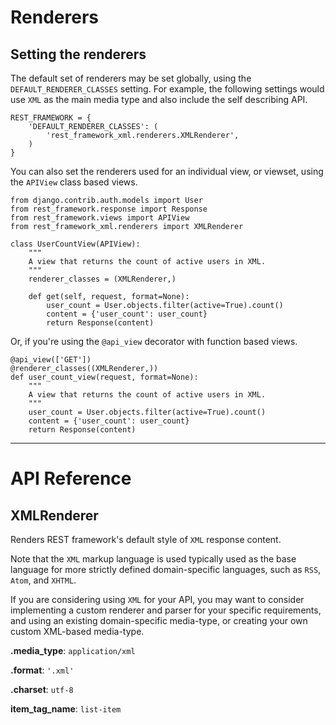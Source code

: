 # Renderers

## Setting the renderers

The default set of renderers may be set globally, using the `DEFAULT_RENDERER_CLASSES` setting.  For example, the following settings would use `XML` as the main media type and also include the self describing API.

    REST_FRAMEWORK = {
        'DEFAULT_RENDERER_CLASSES': (
            'rest_framework_xml.renderers.XMLRenderer',
        )
    }

You can also set the renderers used for an individual view, or viewset,
using the `APIView` class based views.

    from django.contrib.auth.models import User
    from rest_framework.response import Response
    from rest_framework.views import APIView
    from rest_framework_xml.renderers import XMLRenderer

    class UserCountView(APIView):
        """
        A view that returns the count of active users in XML.
        """
        renderer_classes = (XMLRenderer,)

        def get(self, request, format=None):
            user_count = User.objects.filter(active=True).count()
            content = {'user_count': user_count}
            return Response(content)

Or, if you're using the `@api_view` decorator with function based views.

    @api_view(['GET'])
    @renderer_classes((XMLRenderer,))
    def user_count_view(request, format=None):
        """
        A view that returns the count of active users in XML.
        """
        user_count = User.objects.filter(active=True).count()
        content = {'user_count': user_count}
        return Response(content)

---

# API Reference

## XMLRenderer

Renders REST framework's default style of `XML` response content.

Note that the `XML` markup language is used typically used as the base language for more strictly defined domain-specific languages, such as `RSS`, `Atom`, and `XHTML`.

If you are considering using `XML` for your API, you may want to consider implementing a custom renderer and parser for your specific requirements, and using an existing domain-specific media-type, or creating your own custom XML-based media-type.

**.media_type**: `application/xml`

**.format**: `'.xml'`

**.charset**: `utf-8`

**item_tag_name**: `list-item`
